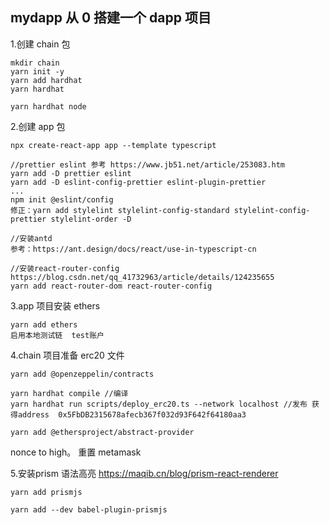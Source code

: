 ## mydapp 从 0 搭建一个 dapp 项目

1.创建 chain 包

```
mkdir chain
yarn init -y
yarn add hardhat
yarn hardhat

yarn hardhat node
```

2.创建 app 包

```
npx create-react-app app --template typescript

//prettier eslint 参考 https://www.jb51.net/article/253083.htm
yarn add -D prettier eslint
yarn add -D eslint-config-prettier eslint-plugin-prettier
...
npm init @eslint/config
修正：yarn add stylelint stylelint-config-standard stylelint-config-prettier stylelint-order -D

//安装antd
参考：https://ant.design/docs/react/use-in-typescript-cn

//安装react-router-config https://blog.csdn.net/qq_41732963/article/details/124235655
yarn add react-router-dom react-router-config
```

3.app 项目安装 ethers

```
yarn add ethers
启用本地测试链  test账户
```

4.chain 项目准备 erc20 文件

```
yarn add @openzeppelin/contracts

yarn hardhat compile //编译
yarn hardhat run scripts/deploy_erc20.ts --network localhost //发布 获得address  0x5FbDB2315678afecb367f032d93F642f64180aa3

yarn add @ethersproject/abstract-provider
```

nonce to high。 重置 metamask

5.安装prism 语法高亮 https://maqib.cn/blog/prism-react-renderer
```
yarn add prismjs

yarn add --dev babel-plugin-prismjs
```
